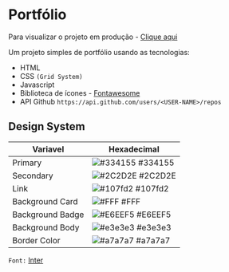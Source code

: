 
# Portfólio

Para visualizar o projeto em produção - [Clique aqui](https://andrefhz.github.io/andre.cavalcanti/)

Um projeto simples de portfólio usando as tecnologias:
- HTML
- CSS `(Grid System)`
- Javascript
- Biblioteca de ícones - [Fontawesome](https://fontawesome.com/)
- API Github `https://api.github.com/users/<USER-NAME>/repos`
## Design System

| Variavel              | Hexadecimal                                                |
| ----------------- | ---------------------------------------------------------------- |
| Primary      | ![#334155](https://via.placeholder.com/10/334155?text=+) #334155 |
| Secondary      | ![#2C2D2E](https://via.placeholder.com/10/2C2D2E?text=+) #2C2D2E |
| Link     | ![#107fd2](https://via.placeholder.com/10/107fd2?text=+) #107fd2 |
| Background Card       | ![#FFF](https://via.placeholder.com/10/FFF?text=+) #FFF  |
| Background Badge     | ![#E6EEF5](https://via.placeholder.com/10/E6EEF5?text=+) #E6EEF5 |
| Background Body       | ![#e3e3e3](https://via.placeholder.com/10/e3e3e3?text=+) #e3e3e3 |
| Border Color       | ![#a7a7a7](https://via.placeholder.com/10/a7a7a7?text=+) #a7a7a7 |

`Font:`  [Inter](https://fonts.google.com/specimen/Inter?query=inter)










